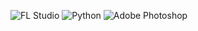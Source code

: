![FL Studio](url "https://raw.github.com/ghosteryy/ghosteryy/blob/main/fl.png")
![Python](url "https://raw.github.com/ghosteryy/ghosteryy/blob/main/python.png")
![Adobe Photoshop](url "https://raw.github.com/ghosteryy/ghosteryy/blob/main/photoshop.png")

<!--
**ghosteryy/ghosteryy** is a ✨ _special_ ✨ repository because its `README.md` (this file) appears on your GitHub profile.

Here are some ideas to get you started:

- 🔭 I’m currently working on ...
- 🌱 I’m currently learning ...
- 👯 I’m looking to collaborate on ...
- 🤔 I’m looking for help with ...
- 💬 Ask me about ...
- 📫 How to reach me: ...
- 😄 Pronouns: ...
- ⚡ Fun fact: ...
-->
